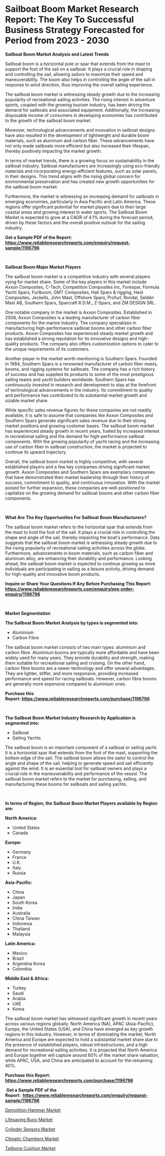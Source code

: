 <p><h1>Sailboat Boom Market Research Report: The Key To Successful Business Strategy Forecasted for Period from 2023 - 2030</h1></p><p><strong>Sailboat Boom Market Analysis and Latest Trends</strong></p>
<p><p>Sailboat boom is a horizontal pole or spar that extends from the mast to support the foot of the sail on a sailboat. It plays a crucial role in shaping and controlling the sail, allowing sailors to maximize their speed and maneuverability. The boom also helps in controlling the angle of the sail in response to wind direction, thus improving the overall sailing experience.</p><p>The sailboat boom market is witnessing steady growth due to the increasing popularity of recreational sailing activities. The rising interest in adventure sports, coupled with the growing tourism industry, has been driving the demand for sailboats and associated equipment. Additionally, the increasing disposable income of consumers in developing economies has contributed to the growth of the sailboat boom market.</p><p>Moreover, technological advancements and innovation in sailboat designs have also resulted in the development of lightweight and durable boom materials, such as aluminum and carbon fiber. These advancements have not only made sailboats more efficient but also increased their lifespan, thereby positively impacting the market growth.</p><p>In terms of market trends, there is a growing focus on sustainability in the sailboat industry. Sailboat manufacturers are increasingly using eco-friendly materials and incorporating energy-efficient features, such as solar panels, in their designs. This trend aligns with the rising global concern for environmental preservation and has created new growth opportunities for the sailboat boom market.</p><p>Furthermore, the market is witnessing an increasing demand for sailboats in emerging economies, particularly in Asia Pacific and Latin America. These regions offer significant potential for market players due to their large coastal areas and growing interest in water sports. The Sailboat Boom Market is expected to grow at a CAGR of 4.1% during the forecast period, driven by these factors and the overall positive outlook for the sailing industry.</p></p>
<p><strong>Get a Sample PDF of the Report:&nbsp; <a href="https://www.reliableresearchreports.com/enquiry/request-sample/1196796">https://www.reliableresearchreports.com/enquiry/request-sample/1196796</a></strong></p>
<p>&nbsp;</p>
<p><strong>Sailboat Boom Major Market Players</strong></p>
<p><p>The sailboat boom market is a competitive industry with several players vying for market share. Some of the key players in this market include Axxon Composites, C-Tech, Competition Composites Inc, Forespar, Formula Yacht Spars, Furlboom, GMT Composites, Hall Spars & rigging, Heol Composites, Jeckells, John Mast, Offshore Spars, Profurl, Rondal, Seldén Mast AB, Southern Spars, Sparcraft R.D.M., Z-Spars, and ZM DESIGN SRL.</p><p>One notable company in the market is Axxon Composites. Established in 2008, Axxon Composites is a leading manufacturer of carbon fiber components for the marine industry. The company specializes in manufacturing high-performance sailboat booms and other carbon fiber products. Axxon Composites has experienced steady market growth and has established a strong reputation for its innovative designs and high-quality products. The company also offers customization options to cater to the unique requirements of its customers.</p><p>Another player in the market worth mentioning is Southern Spars. Founded in 1984, Southern Spars is a renowned manufacturer of carbon fiber masts, booms, and rigging systems for sailboats. The company has a rich history of success and has supplied its products to some of the most prestigious sailing teams and yacht builders worldwide. Southern Spars has continuously invested in research and development to stay at the forefront of technological advancements in the industry. Its commitment to quality and performance has contributed to its substantial market growth and sizable market share.</p><p>While specific sales revenue figures for these companies are not readily available, it is safe to assume that companies like Axxon Composites and Southern Spars generate significant sales revenue due to their strong market positions and growing customer bases. The sailboat boom market has experienced steady growth in recent years, fueled by increased interest in recreational sailing and the demand for high-performance sailboat components. With the growing popularity of yacht racing and the increasing use of carbon fiber in sailboat construction, the market is projected to continue its upward trajectory.</p><p>Overall, the sailboat boom market is highly competitive, with several established players and a few key companies driving significant market growth. Axxon Composites and Southern Spars are exemplary companies that have demonstrated their market leadership through their history of success, commitment to quality, and continuous innovation. With the market poised for further expansion, these companies are well-positioned to capitalize on the growing demand for sailboat booms and other carbon fiber components.</p></p>
<p>&nbsp;</p>
<p><strong>What Are The Key Opportunities For Sailboat Boom Manufacturers?</strong></p>
<p><p>The sailboat boom market refers to the horizontal spar that extends from the mast to hold the foot of the sail. It plays a crucial role in controlling the shape and angle of the sail, thereby impacting the boat's performance. Data suggests that the sailboat boom market is witnessing steady growth due to the rising popularity of recreational sailing activities across the globe. Furthermore, advancements in boom materials, such as carbon fiber and aluminum alloy, are enhancing their durability and performance. Looking ahead, the sailboat boom market is expected to continue growing as more individuals are participating in sailing as a leisure activity, driving demand for high-quality and innovative boom products.</p></p>
<p><strong>Inquire or Share Your Questions If Any Before Purchasing This Report: <a href="https://www.reliableresearchreports.com/enquiry/pre-order-enquiry/1196796">https://www.reliableresearchreports.com/enquiry/pre-order-enquiry/1196796</a></strong></p>
<p>&nbsp;</p>
<p><strong>Market Segmentation</strong></p>
<p><strong>The Sailboat Boom Market Analysis by types is segmented into:</strong></p>
<p><ul><li>Aluminium</li><li>Carbon Fibre</li></ul></p>
<p><p>The sailboat boom market consists of two main types: aluminium and carbon fibre. Aluminium booms are typically more affordable and have been widely used for many years. They provide durability and strength, making them suitable for recreational sailing and cruising. On the other hand, carbon fibre booms are a newer technology and offer several advantages. They are lighter, stiffer, and more responsive, providing increased performance and speed for racing sailboats. However, carbon fibre booms are generally more expensive compared to aluminium ones.</p></p>
<p><strong>Purchase this Report:&nbsp;<a href="https://www.reliableresearchreports.com/purchase/1196796">https://www.reliableresearchreports.com/purchase/1196796</a></strong></p>
<p>&nbsp;</p>
<p><strong>The Sailboat Boom Market Industry Research by Application is segmented into:</strong></p>
<p><ul><li>Sailboat</li><li>Sailing Yachts</li></ul></p>
<p><p>The sailboat boom is an important component of a sailboat or sailing yacht. It is a horizontal spar that extends from the foot of the mast, supporting the bottom edge of the sail. The sailboat boom allows the sailor to control the angle and shape of the sail, helping to generate speed and sail efficiently against the wind. It is an essential tool for sailboat owners and plays a crucial role in the maneuverability and performance of the vessel. The sailboat boom market refers to the market for purchasing, selling, and manufacturing these booms for sailboats and sailing yachts.</p></p>
<p>&nbsp;</p>
<p><strong>In terms of Region, the Sailboat Boom Market Players available by Region are:</strong></p>
<p>
    <p> <strong> North America: </strong>
        <ul>
            <li>United States</li>
            <li>Canada</li>
        </ul>
        </p> 
    <p> <strong> Europe: </strong>
        <ul>
            <li>Germany</li>
            <li>France</li>
            <li>U.K.</li>
            <li>Italy</li>
            <li>Russia</li>
        </ul>
        </p> 
    <p> <strong> Asia-Pacific: </strong>
        <ul>
            <li>China</li>
            <li>Japan</li>
            <li>South Korea</li>
            <li>India</li>
            <li>Australia</li>
            <li>China Taiwan</li>
            <li>Indonesia</li>
            <li>Thailand</li>
            <li>Malaysia</li>
        </ul>
        </p> 
    <p> <strong> Latin America: </strong>
        <ul>
            <li>Mexico</li>
            <li>Brazil</li>
            <li>Argentina Korea</li>
            <li>Colombia</li>
        </ul>
        </p> 
    <p> <strong> Middle East & Africa: </strong>
        <ul>
            <li>Turkey</li>
            <li>Saudi</li>
            <li>Arabia</li>
            <li>UAE</li>
            <li>Korea</li>
        </ul>
    </p>
    </p>
<p><p>The sailboat boom market has witnessed significant growth in recent years across various regions globally. North America (NA), APAC (Asia-Pacific), Europe, the United States (USA), and China have emerged as key growth regions in this industry. However, in terms of dominating the market, North America and Europe are expected to hold a substantial market share due to the presence of established players, robust infrastructures, and a high demand for recreational sailing activities. It is projected that North America and Europe together will capture around 60% of the market share valuation, while APAC, USA, and China are anticipated to account for the remaining 40%.</p></p>
<p><strong>Purchase this Report: <a href="https://www.reliableresearchreports.com/purchase/1196796">https://www.reliableresearchreports.com/purchase/1196796</a></strong></p>
<p>&nbsp;<strong>Get a Sample PDF of the Report:&nbsp;&nbsp;<a href="https://www.reliableresearchreports.com/enquiry/request-sample/1196796">https://www.reliableresearchreports.com/enquiry/request-sample/1196796</a></strong></p>
<p><strong></strong></p>
<p><p><a href="https://www.linkedin.com/pulse/demolition-hammer-market-insights-players-forecast-till-2030-h24fe/">Demolition Hammer Market</a></p><p><a href="https://medium.com/@lorenzmayer1995/lifesaving-buoy-market-competitive-analysis-market-trends-and-forecast-to-2030-e0ae10773840">Lifesaving Buoy Market</a></p><p><a href="https://www.linkedin.com/pulse/cylinder-sensors-market-research-report-provides-thorough-qlsde/">Cylinder Sensors Market</a></p><p><a href="https://www.linkedin.com/pulse/climatic-chambers-market-size-2023-2030-global-industrial-analysis-ao8ye/">Climatic Chambers Market</a></p><p><a href="https://medium.com/@noelkunzei1/tailbone-cushion-market-research-report-its-history-and-forecast-2023-to-2030-98bf595f3b6b">Tailbone Cushion Market</a></p></p>